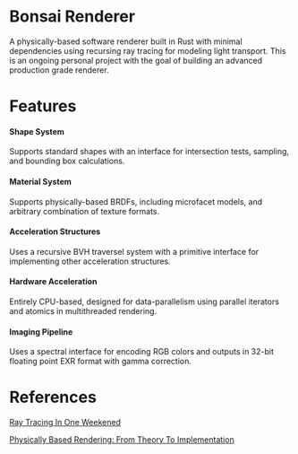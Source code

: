 # Bonsai Renderer

A physically-based software renderer built in Rust with minimal dependencies using recursing ray tracing for modeling light transport. This is an ongoing personal project with the goal of building an advanced production grade renderer.

# Features

#### Shape System

Supports standard shapes with an interface for intersection tests, sampling, and bounding box calculations.

#### Material System

Supports physically-based BRDFs, including microfacet models, and arbitrary combination of texture formats.

#### Acceleration Structures

Uses a recursive BVH traversel system with a primitive interface for implementing other acceleration structures.

#### Hardware Acceleration

Entirely CPU-based, designed for data-parallelism using parallel iterators and atomics in multithreaded rendering.

#### Imaging Pipeline

Uses a spectral interface for encoding RGB colors and outputs in 32-bit floating point EXR format with gamma correction.

# References

[Ray Tracing In One Weekened](https://raytracing.github.io)

[Physically Based Rendering: From Theory To Implementation](https://pbrt.org)
